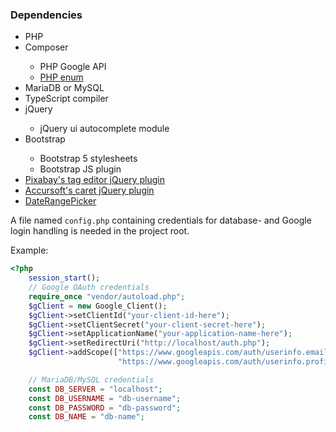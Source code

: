 ### Dependencies

<ul>
    <li>PHP</li>
    <li>Composer</li>
    <ul>
    <li>PHP Google API</li>
    <li><a href="https://github.com/myclabs/php-enum">PHP enum</a></li>
    </ul>
    <li>MariaDB or MySQL</li>
    <li>TypeScript compiler</li>
    <li>jQuery</li>
    <ul>
        <li>jQuery ui autocomplete module</li>
    </ul>
    <li>Bootstrap</li>
    <ul>
        <li>Bootstrap 5 stylesheets</li>
        <li>Bootstrap JS plugin</li>
    </ul>
    <li><a href="https://goodies.pixabay.com/jquery/tag-editor/demo.html">
            Pixabay's tag editor jQuery plugin</a>
    </li>
    <li><a href="https://github.com/accursoft/caret">Accursoft's caret jQuery plugin</a> </li>
    <li><a href="https://www.daterangepicker.com/">DateRangePicker</a></li>
</ul>
A file named <code>config.php</code> containing credentials for 
database- and Google login handling is needed in 
the project root.

Example:
```php
<?php
    session_start();
    // Google OAuth credentials
    require_once "vendor/autoload.php";
    $gClient = new Google_Client();
    $gClient->setClientId("your-client-id-here");
    $gClient->setClientSecret("your-client-secret-here");
    $gClient->setApplicationName("your-application-name-here");
    $gClient->setRedirectUri("http://localhost/auth.php");
    $gClient->addScope(["https://www.googleapis.com/auth/userinfo.email",
                        "https://www.googleapis.com/auth/userinfo.profile"]);

    // MariaDB/MySQL credentials
    const DB_SERVER = "localhost";
    const DB_USERNAME = "db-username";
    const DB_PASSWORD = "db-password";
    const DB_NAME = "db-name";
```